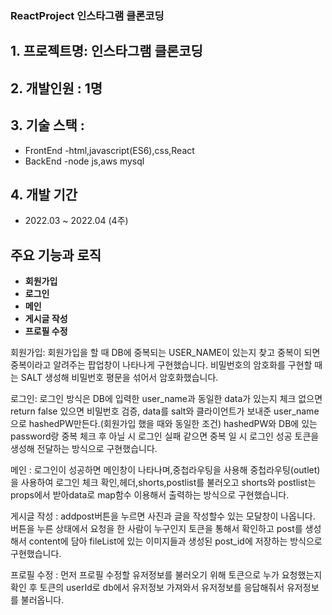 ### ReactProject 인스타그램 클론코딩
## 1. 프로젝트명: 인스타그램 클론코딩

## 2. 개발인원 : 1명

## 3. 기술 스택 : 
- FrontEnd 
    -html,javascript(ES6),css,React
- BackEnd
    -node js,aws mysql

## 4. 개발 기간

- 2022.03 ~ 2022.04  (4주)

## 주요 기능과 로직

- **회원가입**
- **로그인**
- **메인** 
- **게시글 작성** 
- **프로필 수정** 

회원가입: 회원가입을 할 때 DB에 중복되는 USER_NAME이 있는지 찾고 중복이 되면 중복이라고 알려주는 팝업창이 나타나게 구현했습니다. 비밀번호의 암호화를 구현할 때는 SALT 생성해 비밀번호 평문을 섞어서 암호화했습니다.

로그인:  로그인 방식은 DB에 입력한 user_name과 동일한 data가 있는지 체크 없으면 return false 있으면 비밀번호 검증,  data를 salt와 클라이언트가 보내준 user_name으로 hashedPW만든다.(회원가입 했을 때와 동일한 조건)
hashedPW와 DB에 있는 password랑 중복 체크 후 아닐 시 로그인 실패 같으면 중복 일 시 로그인 성공 토큰을 생성해 전달하는 방식으로 구현했습니다.

메인 : 로그인이 성공하면 메인창이 나타나며,중첩라우팅을 사용해 중첩라우팅(outlet)을 사용하여 로그인 체크 확인,헤더,shorts,postlist를 불러오고 shorts와 postlist는 props에서 받아data로 map함수 이용해서 출력하는 방식으로 구현했습니다.

게시글 작성 : addpost버튼을 누르면 사진과 글을 작성할수 있는 모달창이 나옵니다. 버튼을 누른 상태에서 요청을 한 사람이 누구인지 토큰을 통해서 확인하고 post를 생성해서 content에 담아 fileList에 있는 이미지들과 생성된 post_id에 저장하는 방식으로 구현했습니다. 

프로필 수정 : 먼저 프로필 수정할 유저정보를 불러오기 위해 토큰으로 누가 요청했는지 확인 후 토큰의 userId로 db에서 유저정보 가져와서 유저정보를 응답해줘서 유저정보를 불러옵니다.

